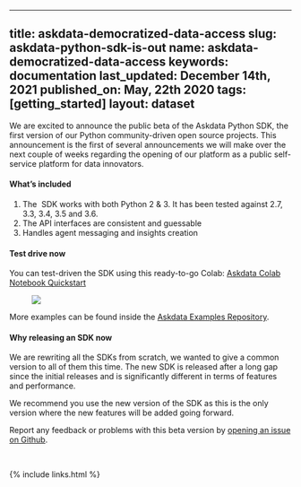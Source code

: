 
  ---
  title: askdata-democratized-data-access
  slug: askdata-python-sdk-is-out
  name: askdata-democratized-data-access
  keywords: documentation
  last_updated: December 14th, 2021
  published_on: May, 22th 2020
  tags: [getting_started]
  layout: dataset
  ---

<p>We are excited to announce the public beta of the Askdata Python SDK, the first version of our Python community-driven open source projects. This announcement is the first of several announcements we will make over the next couple of weeks regarding the opening of our platform as a public self-service platform for data innovators.</p><h4>What’s included</h4><ol><li>The &nbsp;SDK works with both Python 2 &amp; 3. It has been tested against 2.7, 3.3, 3.4, 3.5 and 3.6.</li><li>The API interfaces are consistent and guessable</li><li>Handles agent messaging and insights creation</li></ol><h4><strong>Test drive now</strong></h4><p>You can test-driven the SDK using this ready-to-go Colab: <a href="https://colab.research.google.com/github/AskdataInc/askdata-examples/blob/master/notebooks/Askdata%20-%20Quickstart.ipynb">Askdata Colab Notebook Quickstart</a></p><figure class="w-richtext-figure-type-image w-richtext-align-normal"><a href="https://colab.research.google.com/github/AskdataInc/askdata-examples/blob/master/notebooks/Askdata%20-%20Quickstart.ipynb" target="_blank"><div><img src="https://uploads-ssl.webflow.com/5dff758010bfa7356f98e395/5ec7c228ad11d9d560e6e76c_colab.svg"></div></a></figure><p>More examples can be found inside the <a href="https://github.com/AskdataHQ/askdata-examples">Askdata Examples Repository</a>.</p><h4>Why releasing an&nbsp;SDK&nbsp;now</h4><p>We are rewriting all the SDKs from scratch, we wanted to give a common version to all of them this time. The new SDK is released after a long gap since the initial releases and is significantly different in terms of features and performance.</p><p>We recommend you use the new version of the SDK as this is the only version where the new features will be added going forward. </p><p>Report any feedback or problems with this beta version by <a href="https://github.com/AskdataHQ/askdata-api-python-client/issues">opening an issue on Github</a>.</p><p>‍</p>

  {% include links.html %}

  